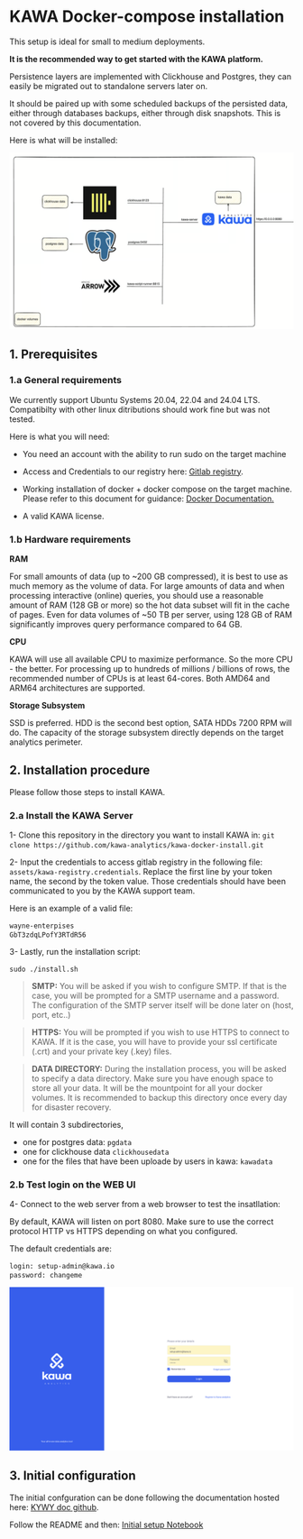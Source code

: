 KAWA Docker-compose installation
==============

This setup is ideal for small to medium deployments. 

**It is the recommended way to get started with the KAWA platform.**

Persistence layers are implemented with Clickhouse and Postgres, they can easily be migrated out to standalone servers later on.


It should be paired up with some scheduled backups of the persisted data, either through databases backups, either through disk snapshots. This is not covered by this documentation.

Here is what will be installed:

<p align="center">
  <img  src="readme-assets/docker-compose.png" alt="Docker compose network">
</p>



## 1. Prerequisites

### 1.a General requirements

We currently support Ubuntu Systems 20.04, 22.04 and 24.04 LTS.
Compatibilty with other linux ditributions should work fine but was not tested.

Here is what you will need:

- You need an account with the ability to run sudo on the target machine

- Access and Credentials to our registry here: [Gitlab registry](registry.gitlab.com/kawa-analytics-dev).

- Working installation of docker + docker compose on the target machine. Please refer to this document for guidance: [Docker Documentation.](https://docs.docker.com/engine/install/ubuntu/)

- A valid KAWA license.


### 1.b Hardware requirements

__RAM__

For small amounts of data (up to ~200 GB compressed), it is best to use as much memory as the volume of data. For large amounts of data and when processing interactive (online) queries, you should use a reasonable amount of RAM (128 GB or more) so the hot data subset will fit in the cache of pages. Even for data volumes of ~50 TB per server, using 128 GB of RAM significantly improves query performance compared to 64 GB.

__CPU__

KAWA will use all available CPU to maximize performance. So the more CPU - the better. For processing up to hundreds of millions / billions of rows, the recommended number of CPUs is at least 64-cores. Both AMD64 and ARM64 architectures are supported.

__Storage Subsystem__

SSD is preferred. HDD is the second best option, SATA HDDs 7200 RPM will do. The capacity of the storage subsystem directly depends on the target analytics perimeter.




## 2. Installation procedure

Please follow those steps to install KAWA.

### 2.a Install the KAWA Server

1- Clone this repository in the directory you want to install KAWA in: `git clone https://github.com/kawa-analytics/kawa-docker-install.git`

2- Input the credentials to access gitlab registry in the following file: `assets/kawa-registry.credentials`. Replace the first line by your token name, the second by the token value. 
Those credentials should have been communicated to you by the KAWA support team.

Here is an example of a valid file:

```
wayne-enterpises
GbT3zdqLPofY3RTdR56
```

3- Lastly, run the installation script:

```
sudo ./install.sh
```

> __SMTP:__ You will be asked if you wish to configure SMTP. If that is the case, you will be prompted for a SMTP username and a password. The configuration of the SMTP server itself will be done later on (host, port, etc..)

> __HTTPS:__ You will be prompted if you wish to use HTTPS to connect to KAWA. If it is the case, you will have to provide your ssl certificate (.crt) and your private key (.key) files. 

> __DATA DIRECTORY:__ During the installation process, you will be asked to
specify a data directory. Make sure you have enough space to store all your data. It will be the mountpoint for all your docker volumes. It is recommended to backup this directory once every day for disaster recovery. 

It will contain 3 subdirectories,
- one for postgres data: `pgdata`
- one for clickhouse data `clickhousedata` 
- one for the files that have been uploade by users in kawa: `kawadata`


### 2.b Test login on the WEB UI

4- Connect to the web server from a web browser to test the insatllation:

By default, KAWA will listen on port 8080.
Make sure to use the correct protocol HTTP vs HTTPS depending on what you configured.

The default credentials are:
```
login: setup-admin@kawa.io
password: changeme
```

<p align="center">
  <img  src="readme-assets/login.png" alt="Login page">
</p>


## 3. Initial configuration

The initial confguration can be done following the documentation hosted here: [KYWY doc github](https://github.com/kawa-analytics/kywy-documentation).

Follow the README and then:  [Initial setup Notebook](https://github.com/kawa-analytics/kywy-documentation/blob/main/05_initial_instance_configuration.ipynb] )

